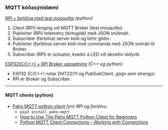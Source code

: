 ### MQTT kóðasýnidæmi 
[RPI + fartölva með test.mosquitto](https://github.com/VESM3/IOT/tree/main/Efni/MQTT/RPI) _(python)_
   1. Client (RPi) tenging við MQTT Broker (test.mosquitto)
   2. Publisher (RPi) telemetry (birtugildi) með JSON sniðmáti.
   3. Subscriber (fartölva) server kóði og birtir gildin.
   4. Publisher (fartölva) server kóði með commands með JSON snimáti til Broker.
   5. Subscriber (RPi) er actuator, kveikir á LED við ákveðin skilyrði.

[ESP32(C/C++) + RPi Broker uppsetning](https://github.com/VESM3/IOT/blob/main/Efni/MQTT/MQTTBroker.md) _(C++ og python)_
   - ESP32 (C/C++) notar DHT22/11 og PubSubClient, gögn sem strengur. 
   - RPi er Broker og Subscriber.  

---

#### MQTT clients (python)
- [Paho MQTT python client](https://pypi.org/project/paho-mqtt/) _fyrir RPi og fartölvu_
   - `pip3 install paho-mqtt`
   - [How to Use The Paho MQTT Python Client for Beginners](http://www.steves-internet-guide.com/into-mqtt-python-client/)
   - [Python MQTT Client Connections – Working with Connections](http://www.steves-internet-guide.com/client-connections-python-mqtt/)

<!--
#### MQTT clients (C++)

- [PubSubClient](https://www.arduino.cc/reference/en/libraries/pubsubclient/) (by Nick O'Leary) _fyrir ESP32 (C++)_
   - [Using the Arduino PubSub MQTT Client](http://www.steves-internet-guide.com/using-arduino-pubsub-mqtt-client/).
   - It can only publish QoS 0 messages. It can subscribe at QoS 0 or QoS 1.
   - The maximum message size, including header, is 256 bytes by default. This is configurable.
- [EspMQTTClient](https://www.arduino.cc/reference/en/libraries/espmqttclient/) (by bertmelis) (C++)
   - MQTT library that can publish with QoS 1 or 2.
   - depends on the PubSubClient Library.
-->

